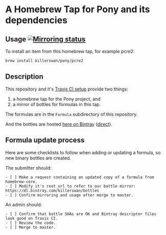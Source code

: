 # A Homebrew Tap for Pony and its dependencies

## Usage [![Mirroring status](https://travis-ci.org/killerswan/homebrew-pony.svg?branch=master)](https://travis-ci.org/killerswan/homebrew-pony/branches)

To install an item from this homebrew tap, for example pcre2:
```bash
brew install killerswan/pony/pcre2
```

## Description

This repository and it's [Travis CI setup](https://travis-ci.org/killerswan/homebrew-pony/branches) provide two things:
1. a homebrew tap for the Pony project, and
1. a mirror of bottles for formulas in this tap.

The formulas are in the `Formula` subdirectory of this repository.

And the bottles are hosted [here on Bintray](https://bintray.com/killerswan/bottles/all#files) ([direct](https://dl.bintray.com/killerswan/bottles/)).


## Formula update process

Here are some checklists to follow when adding or updating a formula, so new binary bottles are created.

The submitter should:
```
- [ ] Make a request containing an updated copy of a formula from homebrew-core.
- [ ] Modify it's root_url to refer to our bottle mirror: https://dl.bintray.com/killerswan/bottles
- [ ] Confirm mirroring and usage after merge to master.
```

An admin should:
```
- [ ] Confirm that bottle SHAs are OK and Bintray descriptor files look good on Travis CI.
- [ ] Review the code.
- [ ] Merge to master.
```

